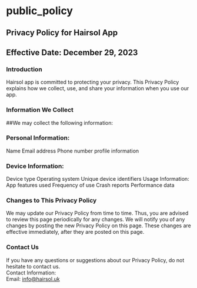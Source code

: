 # public_policy

Privacy Policy for Hairsol App
----------------

Effective Date: December 29, 2023
----------------

### Introduction  
Hairsol app is committed to protecting your privacy. This Privacy Policy explains how we collect, use, and share your information when you use our app.

### Information We Collect

##We may collect the following information:

### Personal Information:
  Name
  Email address
  Phone number 
  profile information

### Device Information:
  Device type
  Operating system
  Unique device identifiers
  Usage Information:
  App features used
  Frequency of use
  Crash reports
  Performance data

### Changes to This Privacy Policy  
We may update our Privacy Policy from time to time. Thus, you are advised to review this page periodically for any changes. We will notify you of any changes by posting the new Privacy Policy on this page. These changes are effective immediately, after they are posted on this page.  

### Contact Us  
If you have any questions or suggestions about our Privacy Policy, do not hesitate to contact us.  
Contact Information:  
Email: info@hairsol.uk 
